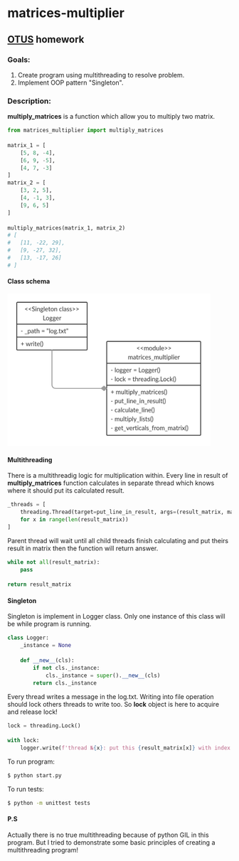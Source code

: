 # matrices-multiplier

## [OTUS](https://otus.ru) homework

### Goals:
1. Create program using multithreading to resolve problem.
2. Implement OOP pattern "Singleton".

### Description:
**multiply_matrices** is a function which allow you to multiply two matrix.
```python
from matrices_multiplier import multiply_matrices

matrix_1 = [
    [5, 8, -4], 
    [6, 9, -5], 
    [4, 7, -3]
]
matrix_2 = [
    [3, 2, 5], 
    [4, -1, 3], 
    [9, 6, 5]
]

multiply_matrices(matrix_1, matrix_2) 
# [
#   [11, -22, 29], 
#   [9, -27, 32], 
#   [13, -17, 26]
# ]
```

#### Class schema
![](class_schema/matrices_multiplier.png)

#### Multithreading
There is a multithreadig logic for multiplication within. 
Every line in result of **multiply_matrices** function calculates in separate thread which knows where it should put its calculated result. 

```python
_threads = [
    threading.Thread(target=put_line_in_result, args=(result_matrix, matrix_1, verticals_from_matrix_2, x)).start()
    for x in range(len(result_matrix))
]
```


Parent thread will wait until all child threads finish calculating and put theirs result in matrix then the function will return answer. 

```python
while not all(result_matrix):
    pass

return result_matrix
```

#### Singleton
Singleton is implement in Logger class. Only one instance of this class will be while program is running.
```python
class Logger:
    _instance = None

    def __new__(cls):
        if not cls._instance:
            cls._instance = super().__new__(cls)
        return cls._instance
```
Every thread writes a message in the log.txt. Writing into file operation should lock others threads to write too.
So **lock** object is here to acquire and release lock!
```python
lock = threading.Lock()

with lock:
    logger.write(f'thread №{x}: put this {result_matrix[x]} with index {x} in the result array')
```

To run program:
```bash
$ python start.py
```

To run tests:
```bash
$ python -m unittest tests
```


#### P.S
Actually there is no true multithreading because of python GIL in this program. 
But I tried to demonstrate some basic principles of creating a multithreading program!